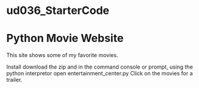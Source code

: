 # ud036_StarterCode
# Python Movie Website

This site shows some of my favorite movies.

Install
download the zip and in the command console or prompt, using the python interpretor open entertainment_center.py
Click on the movies for a trailer.
